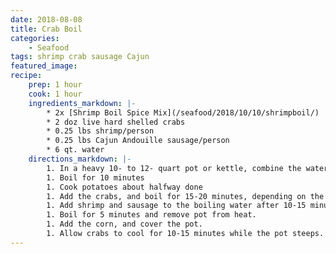 ```yaml
---
date: 2018-08-08
title: Crab Boil
categories:
    - Seafood
tags: shrimp crab sausage Cajun
featured_image: 
recipe:
    prep: 1 hour
    cook: 1 hour
    ingredients_markdown: |-
        * 2x [Shrimp Boil Spice Mix](/seafood/2018/10/10/shrimpboil/) 
        * 2 doz live hard shelled crabs
        * 0.25 lbs shrimp/person
        * 0.25 lbs Cajun Andouille sausage/person
        * 6 qt. water
    directions_markdown: |-
        1. In a heavy 10- to 12- quart pot or kettle, combine the water and spice mix
        1. Boil for 10 minutes
        1. Cook potatoes about halfway done
        1. Add the crabs, and boil for 15-20 minutes, depending on the size of the crab
        1. Add shrimp and sausage to the boiling water after 10-15 minutes.
        1. Boil for 5 minutes and remove pot from heat.
        1. Add the corn, and cover the pot.
        1. Allow crabs to cool for 10-15 minutes while the pot steeps.
---
```

